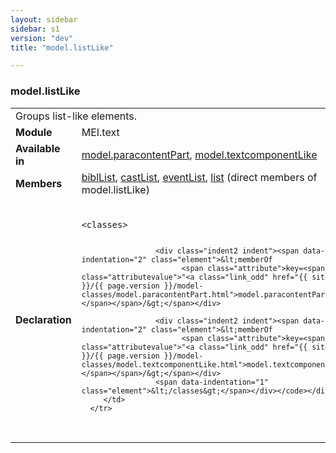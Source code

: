 ```yaml
---
layout: sidebar
sidebar: s1
version: "dev"
title: "model.listLike"

---
```


<div class="classSpec model">
   <h3 id="model.listLike">model.listLike</h3>
   <table class="wovenodd">
      <tr>
         <td colspan="2" class="wovenodd-col2">Groups list-like elements.</td>
      </tr>
      <tr>
         <td class="wovenodd-col1"><strong>Module</strong></td>
         <td class="wovenodd-col2">MEI.text</td>
      </tr>
      <tr>
         <td class="wovenodd-col1"><strong>Available in</strong></td>
         <td class="wovenodd-col2">
            <div class="parent">
               <div><a class="link_odd_classSpec" href="{{ site.baseurl }}/{{ page.version }}/model-classes/model.paracontentPart.html">model.paracontentPart</a>, <a class="link_odd_classSpec" href="{{ site.baseurl }}/{{ page.version }}/model-classes/model.textcomponentLike.html">model.textcomponentLike</a></div>
            </div>
         </td>
      </tr>
      <tr>
         <td class="wovenodd-col1"><strong>Members</strong></td>
         <td class="wovenodd-col2">
            <div class="parent">
               <div><a class="link_odd_elementSpec" href="{{ site.baseurl }}/{{ page.version }}/elements/bibllist.html">biblList</a>, <a class="link_odd_elementSpec" href="{{ site.baseurl }}/{{ page.version }}/elements/castlist.html">castList</a>, <a class="link_odd_elementSpec" href="{{ site.baseurl }}/{{ page.version }}/elements/eventlist.html">eventList</a>, <a class="link_odd_elementSpec" href="{{ site.baseurl }}/{{ page.version }}/elements/list.html">list</a> (direct members of model.listLike)
               </div>
            </div>
         </td>
      </tr>
      <tr>
         <td class="wovenodd-col1"><strong>Declaration</strong></td>
         <td class="wovenodd-col2">
            <div class="code" xml:space="preserve" data-lang="ODD"><code>
                  <div class="indent1 indent"><span data-indentation="1" class="element">&lt;classes&gt;</span>
                     
                     <div class="indent2 indent"><span data-indentation="2" class="element">&lt;memberOf
                           <span class="attribute">key=<span class="attributevalue">"<a class="link_odd" href="{{ site.baseurl }}/{{ page.version }}/model-classes/model.paracontentPart.html">model.paracontentPart</a>"</span></span>/&gt;</span></div>
                     
                     <div class="indent2 indent"><span data-indentation="2" class="element">&lt;memberOf
                           <span class="attribute">key=<span class="attributevalue">"<a class="link_odd" href="{{ site.baseurl }}/{{ page.version }}/model-classes/model.textcomponentLike.html">model.textcomponentLike</a>"</span></span>/&gt;</span></div>
                     <span data-indentation="1" class="element">&lt;/classes&gt;</span></div></code></div>
         </td>
      </tr>
   </table>
</div>
